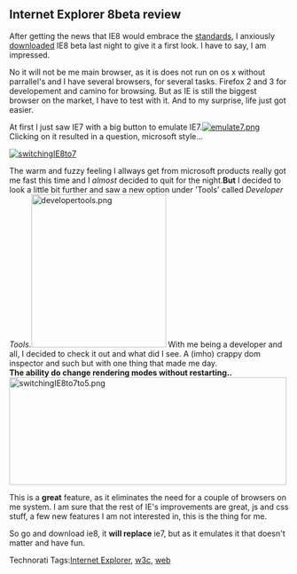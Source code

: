 <article><h2>Internet Explorer 8beta review</h2><p>After getting the news that IE8 would embrace the <a href="http://www.w3.org/">standards</a>, I anxiously <a href="http://www.microsoft.com/windows/products/winfamily/ie/ie8/readiness/Install.htm">downloaded</a> IE8 beta last night to give it a first look. I have to say, I am impressed.</p><p>No it will not be me main browser, as it is does not run on os x without parrallel's and I have several browsers, for several tasks. Firefox 2 and 3 for developement and camino for browsing. But as IE is still the biggest browser on the market, I have to test with it. And to my surprise, life just got easier.</p><p>At first I just saw IE7 with a big button to emulate IE7.<a href="http://www.flickr.com/photos/57462165@N00/2314342738" title="View 'emulate7.png' on Flickr.com"><img src="http://static.flickr.com/2160/2314342738_2e00a97510.jpg" alt="emulate7.png" /></a><br /> Clicking on it resulted in a question, microsoft style...</p><a href="http://www.flickr.com/photos/57462165@N00/2312357603" title="View 'switchingIE8to7' on Flickr.com" ><img src="http://farm4.static.flickr.com/3200/2312357603_e38c46f603.jpg" alt="switchingIE8to7" /></a><p>The warm and fuzzy feeling I allways get from microsoft products really got me fast this time and I <em>almost</em> decided to quit for the night.<strong>But</strong> I decided to look a little bit further and saw a new option under 'Tools' called <em>Developer Tools</em>.<a href="http://www.flickr.com/photos/57462165@N00/2312382027" title="View 'developertools.png' on Flickr.com"><img src="http://farm4.static.flickr.com/3079/2312382027_56d07a6457.jpg" alt="developertools.png" border="0" width="243" height="276" /></a> With me being a developer and all, I decided to check it out and what did I see. A (imho) crappy dom inspector and such but with one thing that made me day. <br /><strong>The ability do change rendering modes without restarting..</strong><a href="http://www.flickr.com/photos/57462165@N00/2313192040" title="View 'switchingIE8to7to5.png' on Flickr.com"><img src="http://farm4.static.flickr.com/3147/2313192040_1a6a0b587a.jpg" alt="switchingIE8to7to5.png" border="0" width="500" height="194" /></a></p><p>This is a <strong>great</strong> feature, as it eliminates the need for a couple of browsers on me system. I am sure that the rest of IE's improvements are great, js and css stuff, a few new features I am not interested in, this is the thing for me.</p><p>So go and download ie8, it <strong>will replace</strong> ie7, but as it emulates it that doesn't matter and have fun.</p><!-- Technorati Tags Start --><p>Technorati Tags:<a href="http://technorati.com/tag/Internet%20Explorer" rel="tag">Internet Explorer</a>, <a href="http://technorati.com/tag/w3c" rel="tag">w3c</a>, <a href="http://technorati.com/tag/web" rel="tag">web</a></p><!-- Technorati Tags End --></article>